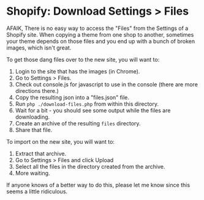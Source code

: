 # Shopify: Download Settings > Files 
AFAIK, There is no easy way to access the "Files" from the Settings of a Shopify site. When copying a theme from one shop to another, sometimes your theme depends on those files and you end up with a bunch of broken images, which isn't great.

To get those dang files over to the new site, you will want to:

1. Login to the site that has the images (in Chrome).
2. Go to Settings > Files.
3. Check out console.js for javascript to use in the console (there are more directions there.)
4. Copy the resulting json into a "files.json" file.
5. Run `php ./download-files.php` from within this directory.
6. Wait for a bit - you should see some output while the files are downloading.
7. Create an archive of the resulting `files` directory.
8. Share that file.

To import on the new site, you will want to:

1. Extract that archive.
2. Go to Settings > Files and click Upload
3. Select all the files in the directory created from the archive.
4. More waiting. 

If anyone knows of a better way to do this, please let me know since this seems a little ridiculous.
